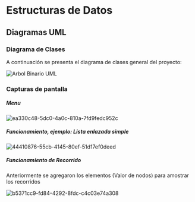 # Estructuras de Datos

## Diagramas UML

### Diagrama de Clases

A continuación se presenta el diagrama de clases general del proyecto:

![Arbol Binario UML](https://github.com/DavidCh02/ArbolBinario/assets/166523123/122dc1f9-9e7d-4f4e-8bd3-7c08b6d32d5b)



### Capturas de pantalla 
##### Menu

![ea330c48-5dc0-4a0c-810a-7fd9fedc952c](https://github.com/DavidCh02/ArbolBinario/assets/166523123/b79d3cf5-1876-42dd-b670-e315b1617a0b)

##### Funcionamiento, ejemplo: Lista enlazada simple

![44410876-55cb-4145-80ef-51d17ef0deed](https://github.com/DavidCh02/ArbolBinario/assets/166523123/c53cf1ab-7e64-43c4-865e-11e94dc16b4b)

##### Funcionamiento de Recorrido
Anteriormente se agregaron los elementos (Valor de nodos) para amostrar los recorridos

![b5371cc9-fd84-4292-8fdc-c4c03e74a308](https://github.com/DavidCh02/ArbolBinario/assets/166523123/926ad603-dc41-4ae4-9a18-0154b6b30e68)


